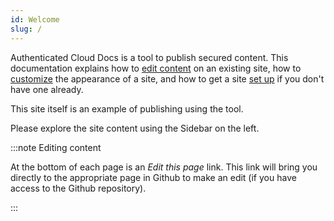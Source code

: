 ```yaml
---
id: Welcome
slug: /
---
```


Authenticated Cloud Docs is a tool to publish secured content.  This documentation explains how to [edit content](Content%20Editing/ContentEditing) on an existing site, how to [customize](Site%20Customization/SiteCustomization) the appearance of a site, and how to get a site [set up](Site%20Setup/SiteSetup) if you don't have one already.

This site itself is an example of publishing using the tool.

Please explore the site content using the Sidebar on the left.

:::note Editing content

At the bottom of each page is an _Edit this page_ link.  This link will bring you directly to the appropriate page in Github to make an edit (if you have access to the Github repository).

:::
